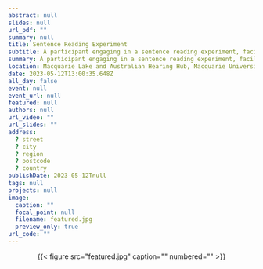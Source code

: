 ```yaml
---
abstract: null
slides: null
url_pdf: ""
summary: null
title: Sentence Reading Experiment
subtitle: A participant engaging in a sentence reading experiment, facilitated by <a href="https://beyersmannlab.cogscience.org/author/alicia-ormond/" target="_blank">Alicia Ormond</a> (12 May 2023).
summary: A participant engaging in a sentence reading experiment, facilitated by <a href="https://beyersmannlab.cogscience.org/author/alicia-ormond/" target="_blank">Alicia Ormond</a> (12 May 2023).
location: Macquarie Lake and Australian Hearing Hub, Macquarie University
date: 2023-05-12T13:00:35.648Z
all_day: false
event: null
event_url: null
featured: null
authors: null
url_video: ""
url_slides: ""
address:
  ? street
  ? city
  ? region
  ? postcode
  ? country
publishDate: 2023-05-12Tnull
tags: null
projects: null
image:
  caption: ""
  focal_point: null
  filename: featured.jpg
  preview_only: true
url_code: ""
---
```


<center>{{< figure src="featured.jpg" caption="" numbered="" >}}</center>
